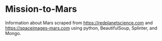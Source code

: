 # Mission-to-Mars
Information about Mars scraped from https://redplanetscience.com and https://spaceimages-mars.com using python, BeautifulSoup, Splinter, and Mongo. 

